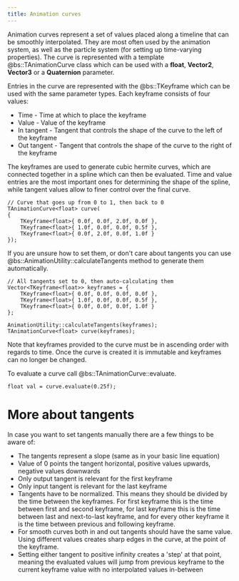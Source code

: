 ```yaml
---
title: Animation curves
---
```

Animation curves represent a set of values placed along a timeline that can be smoothly interpolated. They are most often used by the animation system, as well as the particle system (for setting up time-varying properties). The curve is represented with a template @bs::TAnimationCurve<T> class which can be used with a **float**, **Vector2**, **Vector3** or a **Quaternion** parameter.

Entries in the curve are represented with the @bs::TKeyframe which can be used with the same parameter types. Each keyframe consists of four values:
 - Time - Time at which to place the keyframe
 - Value - Value of the keyframe
 - In tangent - Tangent that controls the shape of the curve to the left of the keyframe
 - Out tangent - Tangent that controls the shape of the curve to the right of the keyframe
 
The keyframes are used to generate cubic hermite curves, which are connected together in a spline which can then be evaluated. Time and value entries are the most important ones for determining the shape of the spline, while tangent values allow to finer control over the final curve.

~~~~~~~~~~~~~{.cpp}
// Curve that goes up from 0 to 1, then back to 0
TAnimationCurve<float> curve(
{ 
	TKeyframe<float>{ 0.0f, 0.0f, 2.0f, 0.0f },
	TKeyframe<float>{ 1.0f, 0.0f, 0.0f, 0.5f },
	TKeyframe<float>{ 0.0f, 2.0f, 0.0f, 1.0f }
});
~~~~~~~~~~~~~

If you are unsure how to set them, or don't care about tangents you can use @bs::AnimationUtility::calculateTangents method to generate them automatically.

~~~~~~~~~~~~~{.cpp}
// All tangents set to 0, then auto-calculating them
Vector<TKeyframe<float>> keyframes = { 
	TKeyframe<float>{ 0.0f, 0.0f, 0.0f, 0.0f },
	TKeyframe<float>{ 1.0f, 0.0f, 0.0f, 0.5f },
	TKeyframe<float>{ 0.0f, 0.0f, 0.0f, 1.0f }
};

AnimationUtility::calculateTangents(keyframes);
TAnimationCurve<float> curve(keyframes);
~~~~~~~~~~~~~

Note that keyframes provided to the curve must be in ascending order with regards to time. Once the curve is created it is immutable and keyframes can no longer be changed.

To evaluate a curve call @bs::TAnimationCurve<T>::evaluate.

~~~~~~~~~~~~~{.cpp}
float val = curve.evaluate(0.25f);
~~~~~~~~~~~~~

# More about tangents
In case you want to set tangents manually there are a few things to be aware of:
 - The tangents represent a slope (same as in your basic line equation)
 - Value of 0 points the tangent horizontal, positive values upwards, negative values downwards
 - Only output tangent is relevant for the first keyframe
 - Only input tangent is relevant for the last keyframe
 - Tangents have to be normalized. This means they should be divided by the time between the keyframes. For first keyframe this is the time between first and second keyframe, for last keyframe this is the time between last and next-to-last keyframe, and for every other keyframe it is the time between previous and following keyframe.
 - For smooth curves both in and out tangents should have the same value. Using different values creates sharp edges in the curve, at the point of the keyframe.
 - Setting either tangent to positive infinity creates a 'step' at that point, meaning the evaluated values will jump from previous keyframe to the current keyframe value with no interpolated values in-between 

